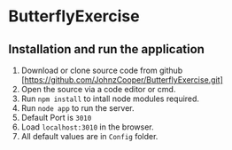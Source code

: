 # ButterflyExercise

## Installation and run the application

1. Download or clone source code from github [https://github.com/JohnzCooper/ButterflyExercise.git]
2. Open the source via a code editor or cmd.
3. Run `npm install` to intall node modules required.
4. Run `node app` to run the server.
5. Default Port is `3010`
6. Load `localhost:3010` in the browser.
7. All default values are in `Config` folder.
